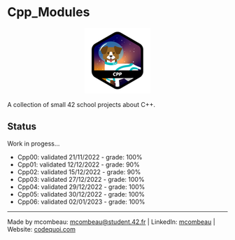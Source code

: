 # Cpp_Modules

<p align="center">
  <img src="https://github.com/mcombeau/mcombeau/blob/main/42_badges/cppn.png" alt="Cpp modules 42 project badge"/>
</p>

A collection of small 42 school projects about C++.

## Status
Work in progess...

* Cpp00: validated 21/11/2022 - grade: 100%
* Cpp01: validated 12/12/2022 - grade: 90%
* Cpp02: validated 15/12/2022 - grade: 90%
* Cpp03: validated 27/12/2022 - grade: 100%
* Cpp04: validated 29/12/2022 - grade: 100%
* Cpp05: validated 30/12/2022 - grade: 100%
* Cpp06: validated 02/01/2023 - grade: 100%

---
Made by mcombeau: mcombeau@student.42.fr | LinkedIn: [mcombeau](https://www.linkedin.com/in/mia-combeau-86653420b/) | Website: [codequoi.com](https://www.codequoi.com)
